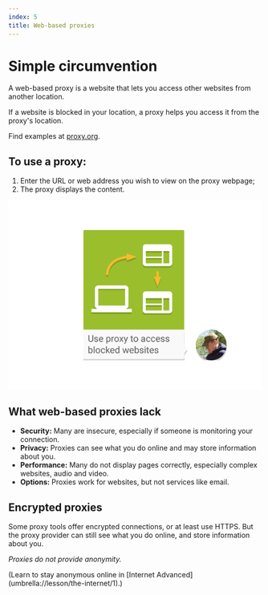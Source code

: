 ```yaml
---
index: 5
title: Web-based proxies
---
```

# Simple circumvention

A web-based proxy is a website that lets you access other websites from another location. 

If a website is blocked in your location, a proxy helps you access it from the proxy's location. 

Find examples at [proxy.org](https://proxy.org/).

## To use a proxy:

1. Enter the URL or web address you wish to view on the proxy webpage; 
2. The proxy displays the content.

![image](internetb3.png)

## What web-based proxies lack

*	**Security:** Many are insecure, especially if someone is monitoring your connection.
*   **Privacy:** Proxies can see what you do online and may store information about you.
*	**Performance:** Many do not display pages correctly, especially complex websites, audio and video.
*   **Options:** Proxies work for websites, but not services like email. 

## Encrypted proxies 

Some proxy tools offer encrypted connections, or at least use HTTPS. But the proxy provider can still see what you do online, and store information about you. 

*Proxies do not provide anonymity.*

(Learn to stay anonymous online in [Internet Advanced] (umbrella://lesson/the-internet/1).)